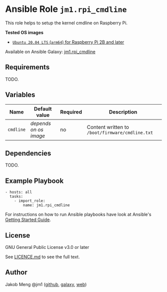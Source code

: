 # Ansible Role `jm1.rpi_cmdline`

This role helps to setup the kernel cmdline on Raspberry Pi.

**Tested OS images**
- [`Ubuntu 20.04 LTS` (`arm64`) for Raspberry Pi 2B and later](http://cdimage.ubuntu.com/releases/20.04/release/)

Available on Ansible Galaxy: [jm1.rpi_cmdline](https://galaxy.ansible.com/jm1/rpi_cmdline)

## Requirements

TODO.

## Variables

| Name      | Default value         | Required | Description                                     |
| --------- | --------------------- | -------- | ----------------------------------------------- |
| `cmdline` | *depends on os image* | no       | Content written to `/boot/firmware/cmdline.txt` |

## Dependencies

TODO.

## Example Playbook

```
- hosts: all
  tasks:
    - import_role:
        name: jm1.rpi_cmdline
```

For instructions on how to run Ansible playbooks have look at Ansible's
[Getting Started Guide](https://docs.ansible.com/ansible/latest/network/getting_started/first_playbook.html).

## License

GNU General Public License v3.0 or later

See [LICENCE.md](LICENSE.md) to see the full text.

## Author

Jakob Meng
@jm1 ([github](https://github.com/jm1), [galaxy](https://galaxy.ansible.com/jm1), [web](http://www.jakobmeng.de))
